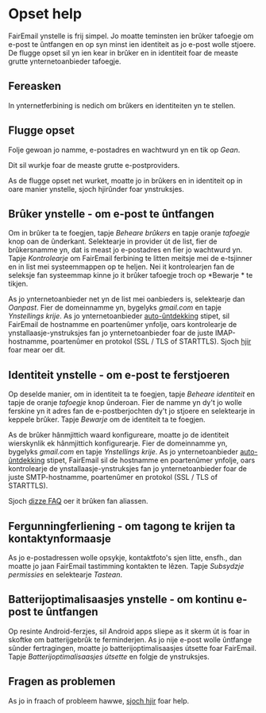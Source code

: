 # Opset help

FairEmail ynstelle is frij simpel. Jo moatte teminsten ien brûker tafoegje om e-post te ûntfangen en op syn minst ien identiteit as jo e-post wolle stjoere. De flugge opset sil yn ien kear in brûker en in identiteit foar de measte grutte ynternetoanbieder tafoegje.

## Fereasken

In ynternetferbining is nedich om brûkers en identiteiten yn te stellen.

## Flugge opset

Folje gewoan jo namme, e-postadres en wachtwurd yn en tik op *Gean*.

Dit sil wurkje foar de measte grutte e-postproviders.

As de flugge opset net wurket, moatte jo in brûkers en in identiteit op in oare manier ynstelle, sjoch hjirûnder foar ynstruksjes.

## Brûker ynstelle - om e-post te ûntfangen

Om in brûker ta te foegjen, tapje *Beheare brûkers* en tapje oranje *tafoegje* knop oan de ûnderkant. Selektearje in provider út de list, fier de brûkersnamme yn, dat is meast jo e-postadres en fier jo wachtwurd yn. Tapje *Kontrolearje* om FairEmail ferbining te litten meitsje mei de e-tsjinner en in list mei systeemmappen op te heljen. Nei it kontrolearjen fan de seleksje fan systeemmap kinne jo it brûker tafoegje troch op *Bewarje * te tikjen.

As jo ynternetoanbieder net yn de list mei oanbieders is, selektearje dan *Oanpast*. Fier de domeinnamme yn, bygelyks *gmail.com* en tapje *Ynstellings krije*. As jo ynternetoanbieder [auto-ûntdekking](https://tools.ietf.org/html/rfc6186) stipet, sil FairEmail de hostnamme en poartenûmer ynfolje, oars kontrolearje de ynstallaasje-ynstruksjes fan jo ynternetoanbieder foar de juste IMAP-hostnamme, poartenûmer en protokol (SSL / TLS of STARTTLS). Sjoch [hjir](https://github.com/M66B/FairEmail/blob/master/FAQ.md#authorizing-accounts) foar mear oer dit.

## Identiteit ynstelle - om e-post te ferstjoeren

Op deselde manier, om in identiteit ta te foegjen, tapje *Beheare identiteit* en tapje de oranje *tafoegje* knop ûnderoan. Fier de namme yn dy't jo wolle ferskine yn it adres fan de e-postberjochten dy't jo stjoere en selektearje in keppele brûker. Tapje *Bewarje* om de identiteit ta te foegjen.

As de brûker hânmjittich waard konfigureare, moatte jo de identiteit wierskynlik ek hânmjittich konfigurearje. Fier de domeinnamme yn, bygelyks *gmail.com* en tapje *Ynstellings krije*. As jo ynternetoanbieder [auto-ûntdekking](https://tools.ietf.org/html/rfc6186) stipet, FairEmail sil de hostnamme en poartenûmer ynfolje, oars kontrolearje de ynstallaasje-ynstruksjes fan jo ynternetoanbieder foar de juste SMTP-hostnamme, poartenûmer en protokol (SSL / TLS of STARTTLS).

Sjoch [dizze FAQ](https://github.com/M66B/FairEmail/blob/master/FAQ.md#FAQ9) oer it brûken fan aliassen.

## Fergunningferliening - om tagong te krijen ta kontaktynformaasje

As jo e-postadressen wolle opsykje, kontaktfoto's sjen litte, ensfh., dan moatte jo jaan FairEmail tastimming kontakten te lêzen. Tapje *Subsydzje permissies* en selektearje *Tastean*.

## Batterijoptimalisaasjes ynstelle - om kontinu e-post te ûntfangen

Op resinte Android-ferzjes, sil Android apps sliepe as it skerm út is foar in skoftke om batterijgebrûk te ferminderjen. As jo nije e-post wolle ûntfange sûnder fertragingen, moatte jo batterijoptimalisaasjes útsette foar FairEmail. Tapje *Batterijoptimalisaasjes útsette* en folgje de ynstruksjes.

## Fragen as problemen

As jo in fraach of probleem hawwe, [sjoch hjir](https://github.com/M66B/FairEmail/blob/master/FAQ.md) foar help.